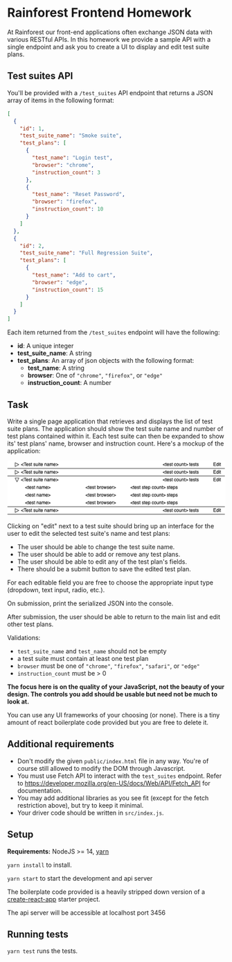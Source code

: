 # Rainforest Frontend Homework

At Rainforest our front-end applications often exchange JSON data with various RESTful APIs. In
this homework we provide a sample API with a single endpoint and ask you to create a UI to display and edit test suite plans.

## Test suites API
You'll be provided with a `/test_suites` API endpoint that returns a JSON array of items in the following format:

```json
[
  {
    "id": 1,
    "test_suite_name": "Smoke suite",
    "test_plans": [
      {
        "test_name": "Login test",
        "browser": "chrome",
        "instruction_count": 3
      },
      {
        "test_name": "Reset Password",
        "browser": "firefox",
        "instruction_count": 10
      }
    ]
  },
  {
    "id": 2,
    "test_suite_name": "Full Regression Suite",
    "test_plans": [
      {
        "test_name": "Add to cart",
        "browser": "edge",
        "instruction_count": 15
      }
    ]
  }
]
```

Each item returned from the `/test_suites` endpoint will have the following:

- **id**: A unique integer
- **test_suite_name**: A string
- **test_plans**: An array of json objects with the following format:
  - **test_name**: A string
  - **browser**: One of `"chrome"`, `"firefox"`, or `"edge"`
  - **instruction_count**: A number

## Task

Write a single page application that retrieves and displays the list of test suite plans. The application should show the test suite name and number of test plans contained within it. Each test suite can then be expanded to show its' test plans' name, browser and instruction count. Here's a mockup of the application:

![](./mockup.png)

Clicking on "edit" next to a test suite should bring up an interface for the user to edit the selected test suite's name and test plans:
- The user should be able to change the test suite name.
- The user should be able to add or remove any test plans.
- The user should be able to edit any of the test plan's fields.
- There should be a submit button to save the edited test plan.

For each editable field you are free to choose the appropriate input type (dropdown, text input, radio, etc.).

On submission, print the serialized JSON into the console.

After submission, the user should be able to return to the main list and edit other test plans.

Validations:
- `test_suite_name` and `test_name` should not be empty
- a test suite must contain at least one test plan
- `browser` must be one of `"chrome"`, `"firefox"`, `"safari"`, or `"edge"`
- `instruction_count` must be > 0

**The focus here is on the quality of your JavaScript, not the beauty of your design. The controls you add should be usable but need not be much to look at.**

You can use any UI frameworks of your choosing (or none). There is a tiny amount of react boilerplate code provided but you are free to delete it.
## Additional requirements

- Don't modify the given `public/index.html` file in any way. You're of course still allowed to modify the DOM through Javascript.
- You must use Fetch API to interact with the `test_suites` endpoint. Refer to https://developer.mozilla.org/en-US/docs/Web/API/Fetch_API for documentation.
- You may add additional libraries as you see fit (except for the fetch restriction above), but try to keep it minimal.
- Your driver code should be written in `src/index.js`.

## Setup

**Requirements:** NodeJS >= 14, [yarn](https://yarnpkg.com/en/docs/install)

`yarn install` to install.

`yarn start` to start the development and api server

The boilerplate code provided is a heavily stripped down version of a [create-react-app](https://create-react-app.dev/) starter project.

The api server will be accessible at localhost port 3456

## Running tests

`yarn test` runs the tests.
